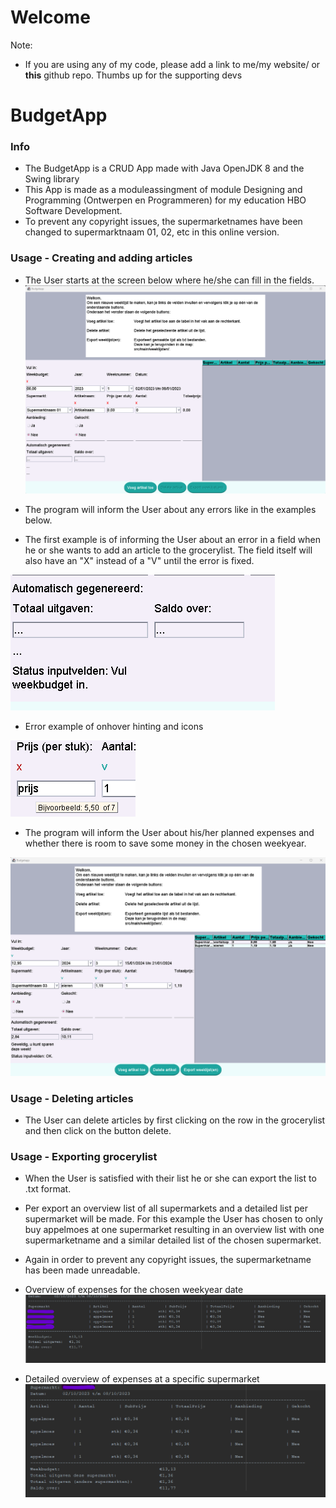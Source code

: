 # Welcome

Note:
- If you are using any of my code, please add a link to me/my website/ or **this** github repo. Thumbs up for the supporting devs 


# BudgetApp

### Info
- The BudgetApp is a CRUD App made with Java OpenJDK 8 and the Swing library
- This App is made as a moduleassingment of module Designing and Programming (Ontwerpen en Programmeren) for my
  education HBO Software Development.
- To prevent any copyright issues, the supermarketnames have been changed to 
  supermarktnaam 01, 02, etc in this online version.

### Usage - Creating and adding articles
- The User starts at the screen below where he/she can fill in the fields.
![StartScreen - BudgetApp](startscreenBudgetApp.png "StartScreen - BudgetApp")

- The program will inform the User about any errors like in the examples below.
- The first example is of informing the User about an error in a field when he or she
  wants to add an article to the grocerylist. The field itself will also have an "X" instead of a "V" until the error is fixed.

![Error example 1 when clicking on the add button (voeg toe) - BudgetApp](errorExample1BudgetApp.png "Error example 1 when clicking on the add button (voeg toe) - BudgetApp")
- Error example of onhover hinting and icons

![Error example 2 Icons and onhover hints - BudgetApp](errorExample2OnHoverBudgetApp.png "Error example 2 Icons and onhover hints - BudgetApp")

- The program will inform the User about his/her planned expenses and whether there is
  room to save some money in the chosen weekyear.

![Example of Filled Balance/grocery list - BudgetApp](exampleOfBalanceListBudgetApp.png "Filled Balance/grocery list - BudgetApp")

### Usage - Deleting articles
- The User can delete articles by first clicking on the row in the grocerylist and then 
  click on the button delete.

### Usage - Exporting grocerylist
- When the User is satisfied with their list he or she can export the list to .txt format.
- Per export an overview list of all supermarkets and a detailed list per supermarket will be made.
  For this example the User has chosen to only buy appelmoes at one supermarket resulting
  in an overview list with one supermarketname and a similar detailed list of the chosen supermarket.
- Again in order to prevent any copyright issues, the supermarketname has been made
  unreadable.

- Overview of expenses for the chosen weekyear date
![Example Grocerylist AllSupermarkets txt file - BudgetApp](WeekListAllSupermarketsExampleBudgetApp.png "Example Grocerylist AllSupermarkets txt file - BudgetApp")

- Detailed overview of expenses at a specific supermarket
![Example Grocerylist txt file - BudgetApp](WeekListExampleBudgetApp.png "Example Grocerylist txt file - BudgetApp")


